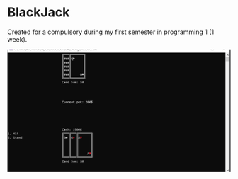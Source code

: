 # BlackJack

Created for a compulsory during my first semester in programming 1 (1 week).

<div style='float: center'>
  <img style='width: 1024px' src="/Images/blackjack.png"></img>
</div>

